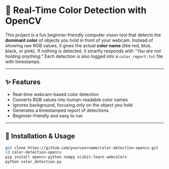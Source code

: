 # 🎨 Real-Time Color Detection with OpenCV

This project is a fun beginner-friendly computer vision tool that detects the **dominant color** of objects you hold in front of your webcam. Instead of showing raw RGB values, it gives the actual **color name** (like red, blue, black, or pink). If nothing is detected, it smartly responds with *“You are not holding anything.”* Each detection is also logged into a `color_report.txt` file with timestamps.

---

## ✨ Features
- Real-time webcam-based color detection  
- Converts RGB values into human-readable color names  
- Ignores background, focusing only on the object you hold  
- Generates a timestamped report of detections  
- Beginner-friendly and easy to run  

---

## 🚀 Installation & Usage
```bash
git clone https://github.com/yourusername/color-detection-opencv.git
cd color-detection-opencv
pip install opencv-python numpy scikit-learn webcolors
python color_detection.py
```
